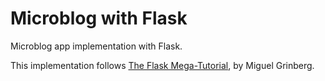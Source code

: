 # Microblog with Flask

Microblog app implementation with Flask.

This implementation follows [The Flask Mega-Tutorial](https://blog.miguelgrinberg.com/post/the-flask-mega-tutorial-part-i-hello-world), by Miguel Grinberg.
